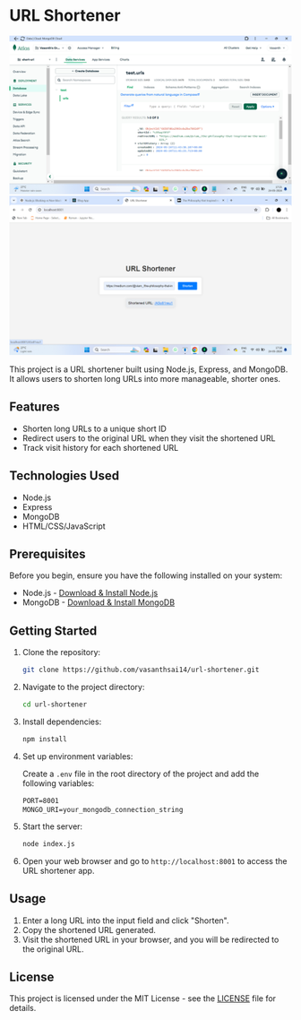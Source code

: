 # URL Shortener

![MongoDB Screenshot](MongoDB-Screenshot.png)
![Output Screenshot](Output-Screenshot.png)

This project is a URL shortener built using Node.js, Express, and MongoDB. It allows users to shorten long URLs into more manageable, shorter ones.

## Features

- Shorten long URLs to a unique short ID
- Redirect users to the original URL when they visit the shortened URL
- Track visit history for each shortened URL

## Technologies Used

- Node.js
- Express
- MongoDB
- HTML/CSS/JavaScript

## Prerequisites

Before you begin, ensure you have the following installed on your system:

- Node.js - [Download & Install Node.js](https://nodejs.org/)
- MongoDB - [Download & Install MongoDB](https://www.mongodb.com/)

## Getting Started

1. Clone the repository:

    ```bash
    git clone https://github.com/vasanthsai14/url-shortener.git
    ```

2. Navigate to the project directory:

    ```bash
    cd url-shortener
    ```

3. Install dependencies:

    ```bash
    npm install
    ```

4. Set up environment variables:
   
   Create a `.env` file in the root directory of the project and add the following variables:

    ```
    PORT=8001
    MONGO_URI=your_mongodb_connection_string
    ```

5. Start the server:

    ```bash
    node index.js
    ```

6. Open your web browser and go to `http://localhost:8001` to access the URL shortener app.

## Usage

1. Enter a long URL into the input field and click "Shorten".
2. Copy the shortened URL generated.
3. Visit the shortened URL in your browser, and you will be redirected to the original URL.

## License

This project is licensed under the MIT License - see the [LICENSE](LICENSE) file for details.
